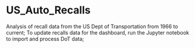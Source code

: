 # US_Auto_Recalls
Analysis of recall data from the US Dept of Transportation from 1966 to current;
To update recalls data for the dashboard, run the Jupyter notebook to import and process DoT data;

